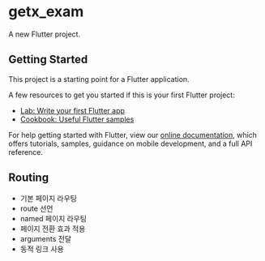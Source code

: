 # getx_exam

A new Flutter project.

## Getting Started

This project is a starting point for a Flutter application.

A few resources to get you started if this is your first Flutter project:

- [Lab: Write your first Flutter app](https://flutter.dev/docs/get-started/codelab)
- [Cookbook: Useful Flutter samples](https://flutter.dev/docs/cookbook)

For help getting started with Flutter, view our
[online documentation](https://flutter.dev/docs), which offers tutorials,
samples, guidance on mobile development, and a full API reference.


## Routing
 - 기본 페이지 라우팅
 - route 선언
 - named 페이지 라우팅
 - 페이지 전환 효과 적용
 - arguments 전달
 - 동적 링크 사용
